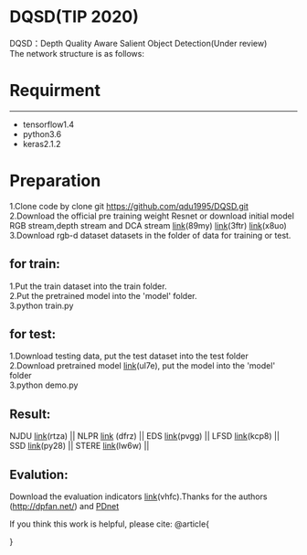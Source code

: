 # DQSD(TIP 2020)<br>
DQSD：Depth Quality Aware Salient Object Detection(Under review)<br>
The network structure is as follows:

# Requirment
---------
* tensorflow1.4<br>
* python3.6<br>
* keras2.1.2

# Preparation<br>

1.Clone code by clone git https://github.com/qdu1995/DQSD.git<br>
2.Download the official pre training weight Resnet or download initial model RGB stream,depth stream and DCA stream [link](https://pan.baidu.com/s/1E_eLNXN9l2mlpDxXdlohng)(89my) [link](https://pan.baidu.com/s/1wOXJD3mENKOgWok72ghYIQ)(3ftr) [link](https://pan.baidu.com/s/1SZL4EPqojn0LQEtzd_lgKQ)(x8uo)<br>
3.Download rgb-d dataset datasets in the folder of data for training or test.

for train:
---------
1.Put the train dataset into the train folder.<br>
2.Put the pretrained model into the 'model' folder.<br>
3.python train.py<br>


for test:
---------
1.Download testing data, put the test dataset into the test folder<br>
2.Download pretrained model [link](https://pan.baidu.com/s/1MnlBpnQw7UNrYP0dnmwdKg)(ul7e), put the model into the 'model' folder<br>
3.python demo.py<br>

Result:
---------
NJDU [link](https://pan.baidu.com/s/1ZdQeaYOVu1twxlstHwQs_g)(rtza) || NLPR [link](https://pan.baidu.com/s/1iDcEXuKq2FIoA6XIEeUcMg) (dfrz) || EDS [link](https://pan.baidu.com/s/1Udddumu1rvU2QKOFBuuTvQ)(pvgg) || LFSD [link](https://pan.baidu.com/s/1ty93u6NBQvHBKJErqy57hw)(kcp8) || SSD  [link](https://pan.baidu.com/s/1ymck12NEj6Px_sEyTOT3_Q)(py28) || STERE [link](https://pan.baidu.com/s/1Ph6nua51OBx9wy2qSFfKSg)(lw6w) ||

Evalution:
---------
Download the evaluation indicators [link](https://pan.baidu.com/s/1mk7KcpIOf_OXscVCW4kPuQ)(vhfc).Thanks for the authors (http://dpfan.net/) and [PDnet](https://github.com/cai199626/PDNet)<br>

If you think this work is helpful, please cite:
@article{

}
